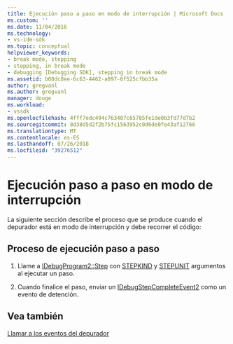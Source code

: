 ```yaml
---
title: Ejecución paso a paso en modo de interrupción | Microsoft Docs
ms.custom: ''
ms.date: 11/04/2016
ms.technology:
- vs-ide-sdk
ms.topic: conceptual
helpviewer_keywords:
- break mode, stepping
- stepping, in break mode
- debugging [Debugging SDK], stepping in break mode
ms.assetid: b08dc8ee-6c63-4462-a097-6f525cfbb35a
author: gregvanl
ms.author: gregvanl
manager: douge
ms.workload:
- vssdk
ms.openlocfilehash: 4fff7edc494c763407c65785fe1de0b3fd77d7b2
ms.sourcegitcommit: 8d38d5d2f2b75fc1563952c0d6de0fe43af12766
ms.translationtype: MT
ms.contentlocale: es-ES
ms.lasthandoff: 07/26/2018
ms.locfileid: "39276512"
---
```

# <a name="stepping-in-break-mode"></a>Ejecución paso a paso en modo de interrupción
La siguiente sección describe el proceso que se produce cuando el depurador está en modo de interrupción y debe recorrer el código:  
  
## <a name="stepping-process"></a>Proceso de ejecución paso a paso  
  
1.  Llame a [IDebugProgram2::Step](../../extensibility/debugger/reference/idebugprogram2-step.md) con [STEPKIND](../../extensibility/debugger/reference/stepkind.md) y [STEPUNIT](../../extensibility/debugger/reference/stepunit.md) argumentos al ejecutar un paso.  
  
2.  Cuando finalice el paso, enviar un [IDebugStepCompleteEvent2](../../extensibility/debugger/reference/idebugstepcompleteevent2.md) como un evento de detención.  
  
## <a name="see-also"></a>Vea también  
 [Llamar a los eventos del depurador](../../extensibility/debugger/calling-debugger-events.md)